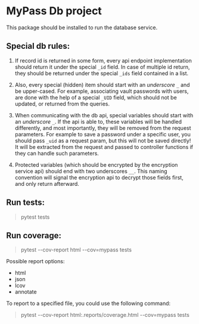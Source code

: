 # MyPass Db project

This package should be installed to run the database service.

## Special db rules:

1. If record id is returned in some form, every api endpoint implementation
should return it under the special `_id` field. In case of multiple id return,
they should be returned under the special `_ids` field contained in a list.

2. Also, every special (hidden) item should start with an *underscore* `_` and be upper-cased.
For example, associating vault passwords with users,
are done with the help of a special `_UID` field,
which should not be updated, or returned from the queries.

3. When communicating with the db api, special variables should start with an *underscore* `_`.
If the api is able to, these variables will be handled differently, and most importantly, they will be removed
from the request parameters. For example to save a password under a specific user, you should pass `_uid`
as a request param, but this will not be saved directly! It will be extracted from the request and passed to
controller functions if they can handle such parameters.

4. Protected variables (which should be encrypted by the encryption service api)
should end with two underscores `__`. This naming convention will signal the encryption
api to decrypt those fields first, and only return afterward.

## Run tests:

> pytest tests

## Run coverage:

> pytest --cov-report html --cov=mypass tests

Possible report options:
 - html
 - json
 - lcov
 - annotate

To report to a specified file, you could use the following command:

> pytest --cov-report html:.reports/coverage.html --cov=mypass tests
